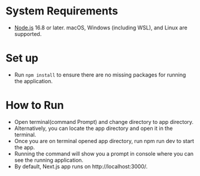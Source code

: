 # System Requirements

- [Node.js](https://nodejs.org/en) 16.8 or later.
  macOS, Windows (including WSL), and Linux are supported.

# Set up

- Run `npm install` to ensure there are no missing packages for running the application.

# How to Run

- Open terminal(command Prompt) and change directory to app directory.
- Alternatively, you can locate the app directory and open it in the terminal.
- Once you are on terminal opened app directory, run npm run dev to start the app.
- Running the command will show you a prompt in console where you can see the running application.
- By default, Next.js app runs on http://localhost:3000/.
